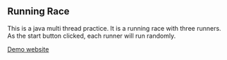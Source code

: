 ## Running Race

This is a java multi thread practice.
It is a running race with three runners.
As the start button clicked, each runner will run randomly.

[Demo website](https://obscure-mountain-56833.herokuapp.com/)

